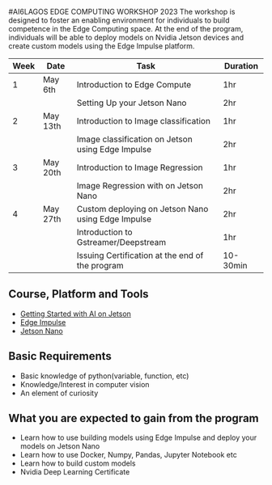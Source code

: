 
#AI6LAGOS EDGE COMPUTING WORKSHOP 2023
 The workshop is designed to foster an enabling environment for individuals to build competence in the Edge Computing space. At the end of the program, individuals will be able to deploy models on Nvidia Jetson devices and create custom models using the Edge Impulse platform. 

| Week | Date | Task | Duration |
|-----|------|------|------|
| 1    |  May 6th    | Introduction to Edge Compute     |  1hr    | 
|             |     |  Setting Up your Jetson Nano    |   2hr |
| 2    |  May 13th   | Introduction to Image classification    |  1hr    | 
|             |     |  Image classification on Jetson using Edge Impulse   |  2hr    | 
| 3    |  May 20th    | Introduction to Image Regression   |  1hr    | 
|             |     |  Image Regression with on Jetson Nano    |  2hr    | 
| 4    |  May 27th   | Custom deploying on Jetson Nano using Edge Impulse     | 2hr    | 
|             |     |  Introduction to Gstreamer/Deepstream   |  1hr    | 
|             |     |  Issuing  Certification at the end of the program    |  10-30min    | 


## Course, Platform and Tools 
- [Getting Started with AI on Jetson](https://courses.nvidia.com/courses/course-v1:DLI+S-RX-02+V2/) 
- [Edge Impulse](https://www.edgeimpulse.com/)
- [Jetson Nano](https://developer.nvidia.com/embedded/jetson-nano-developer-kit)


## Basic Requirements 
- Basic knowledge of python(variable, function, etc)
- Knowledge/Interest in computer vision
- An element of curiosity 

## What you are expected to gain from the program 
- Learn how to use building models using Edge Impulse and deploy your models on Jetson Nano
- Learn how to use Docker, Numpy, Pandas, Jupyter Notebook etc 
- Learn how to build custom models
- Nvidia Deep Learning Certificate 